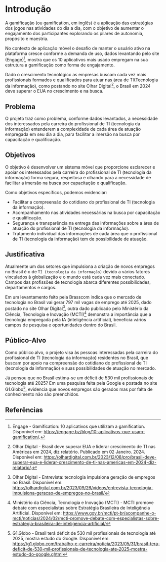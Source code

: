 # Introdução

A gamificação (ou gamification, em inglês) é a aplicação das estratégias dos jogos nas atividades do dia a dia, com o objetivo de aumentar o engajamento dos participantes explorando os pilares de autonomia, propósito e maestria. 

No contexto de aplicação móvel o desafio de manter o usuário ativo na plataforma cresce conforme a demanda de uso, dados levantando pelo site (Engage)[^1], mostra que os 10 aplicativos mais usado empregam na sua estrutura a gamificação como forma de engajamento. 

Dado o crescimento tecnológico as empresas buscam cada vez mais profissionais formados e qualificados para atuar nas área de TI(Tecnologia da informação), como postando no site Olhar Digital[^2], o Brasil em 2024 deve superar o EUA no crescimento e na busca. 

## Problema

O projeto traz como problema, conforme dados levantados, a necessidade dos interessados pela carreira do profissional de TI (tecnologia da informação) entenderem a complexidade de cada área de atuação empregada em seu dia a dia, para facilitar a imersão na busca por capacitação e qualificação.

## Objetivos

O objetivo é desenvolver um sistema móvel que proporcione esclarecer e apoiar os interessados pela carreira do profissional de TI (tecnologia da informação) forma segura, respeitosa e olhando para a necessidade de facilitar a imersão na busca por capacitação e qualificação.

Como objetivos específicos, podemos evidenciar:

* Facilitar a compreensão do cotidiano do profissional de TI (tecnologia da informação).
* Acompanhamento nas atividades necessárias na busca por capacitação e qualificação.
* Segurança e transparência na entrega das informações sobre a área de atuação do profissional de TI (tecnologia da informação).
* Tratamento individual das informações de cada área que o profissional de TI (tecnologia da informação) tem de possibilidade de atuação.

## Justificativa

Atualmente um dos setores que impulsiona a criação de novos empregos no Brasil é o de `TI (tecnologia da informação)` devido a vários fatores vinculados à globalização e o mundo está cada vez mais conectado. Campos das profissões de tecnologia abarca diferentes possibilidades, departamentos e cargos.

Em um levantamento feito pela Brasscom indica que o mercado de tecnologia no Brasil vai gerar 797 mil vagas de emprego até 2025, dado postado no site Olhar Digital[^3], outra dado publicado pelo Ministério da Ciência, Tecnologia e Inovação (MCTI)[^4] demonstra a importância que a tecnologia empregada pela IA (inteligência artificial), beneficia vários campos de pesquisa e oportunidades dentro do Brasil.

## Público-Alvo

Como público alvo, o projeto visa às pessoas interessadas pela carreira do profissional de TI (tecnologia da informação) residentes no Brasil, que buscam por apoio na compreensão do cotidiano do profissional de TI (tecnologia da informação) e suas possibilidades de atuação no mercado.

Já pensou que no Brasil estima-se um déficit de 530 mil profissionais de tecnologia até 2025? Em uma pesquisa feita pela Google e postada no site G1.Globo[^5], evidencia que novos empregos são gerados mas por falta de conhecimento não são preenchidos.

## Referências

[^1]: Engage - Gamification: 10 aplicativos que utilizam a gamification. Disponível em: https://engage.bz/blog/10-aplicativos-que-usam-gamification/.

[^2]: Olhar Digital - Brasil deve superar EUA e liderar crescimento de TI nas Américas em 2024, diz relatório. Publicado em 02 Janeiro. 2024. Disponível em: https://olhardigital.com.br/2023/12/08/pro/brasil-deve-superar-eua-e-liderar-crescimento-de-ti-nas-americas-em-2024-diz-relatorio/.

[^3]: Olhar Digital - Entrevista: tecnologia impulsiona geração de empregos no Brasil. Disponível em: https://olhardigital.com.br/2023/09/26/videos/entrevista-tecnologia-impulsiona-geracao-de-empregos-no-brasil/

[^4]: Ministério da Ciência, Tecnologia e Inovação (MCTI) - MCTI promove debate com especialistas sobre Estratégia Brasileira de Inteligência Artificial. Disponível em: https://www.gov.br/mcti/pt-br/acompanhe-o-mcti/noticias/2024/02/mcti-promove-debate-com-especialistas-sobre-estrategia-brasileira-de-inteligencia-artificial/

[^5]: G1.Globo - Brasil terá déficit de 530 mil profissionais de tecnologia até 2025, mostra estudo do Google. Disponível em: https://g1.globo.com/trabalho-e-carreira/noticia/2023/05/31/brasil-tera-deficit-de-530-mil-profissionais-de-tecnologia-ate-2025-mostra-estudo-do-google.ghtml